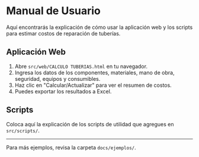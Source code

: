 # Manual de Usuario

Aquí encontrarás la explicación de cómo usar la aplicación web y los scripts para estimar costos de reparación de tuberías.

## Aplicación Web

1. Abre `src/web/CALCULO TUBERIAS.html` en tu navegador.
2. Ingresa los datos de los componentes, materiales, mano de obra, seguridad, equipos y consumibles.
3. Haz clic en "Calcular/Actualizar" para ver el resumen de costos.
4. Puedes exportar los resultados a Excel.

## Scripts

Coloca aquí la explicación de los scripts de utilidad que agregues en `src/scripts/`.

---

Para más ejemplos, revisa la carpeta `docs/ejemplos/`.
